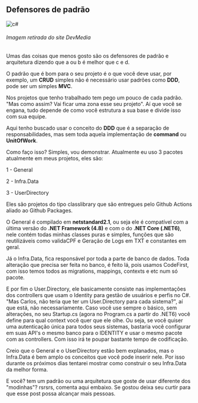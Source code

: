 ## Defensores de padrão

![c#](https://arquivo.devmedia.com.br/cursos/imagem/curso_376.jpg)
###### Imagem retirada do site DevMedia

Umas das coisas que menos gosto são os defensores de padrão e arquitetura dizendo que a ou b é melhor que c e d.

O padrão que é bom para o seu projeto é o que você deve usar, por exemplo, um **CRUD** simples não é necessário usar padrões como **DDD**, pode ser um simples **MVC**.

Nos projetos que tenho trabalhado tem pego um pouco de cada padrão. "Mas como assim? Vai ficar uma zona esse seu projeto". Aí que você se engana, tudo depende de como você estrutura a sua base e divide isso com sua equipe.

Aqui tenho buscado usar o conceito do **DDD** que é a separação de responsabilidades, mas sem toda aquela implementação de **command** ou **UnitOfWork**.

Como faço isso? Simples, vou demonstrar. Atualmente eu uso 3 pacotes atualmente em meus projetos, eles são:

1 - General

2 - Infra.Data

3 - UserDirectory

Eles são projetos do tipo classlibrary que são entregues pelo Github Actions aliado ao Github Packages.

O General é compilado em **netstandard2.1**, ou seja ele é compatível com a última versão do **.NET Framework (4.8)** e com o do **.NET Core (.NET6)**, nele contém todas minhas classes puras e simples, funções que são reutilizáveis como validaCPF e Geração de Logs em TXT e constantes em geral.

Já o Infra.Data, fica responsável por toda a parte de banco de dados. Toda alteração que precisa ser feita no banco, é feito lá, pois usamos CodeFirst, com isso temos todos as migrations, mappings, contexts e etc num só pacote.

E por fim o User.Directory, ele basicamente consiste nas implementações dos controllers que usam o Identity para gestão de usuários e perfis no C#. "Mas Carlos, não teria que ter um User.Directory para cada sistema?", aí que está, não necessariamente. Caso você use sempre o básico, sem alterações, no seu Startup.cs (agora no Program.cs a partir do .NET6) você define para qual context você quer que ele olhe. Ou seja, se você quiser uma autenticação única para todos seus sistemas, bastaria você configurar em suas API's o mesmo banco para o IDENTITY e usar o mesmo pacote com as controllers. Com isso irá te poupar bastante tempo de codificação.

Creio que o General e o UserDirectory estão bem explanados, mas o Infra.Data é bem amplo os conceitos que você pode inserir nele. Por isso durante os próximos dias tentarei mostrar como construir o seu Infra.Data da melhor forma.

E você? tem um padrão ou uma arquitetura que goste de usar diferente dos "modinhas"? rsrsrs, comenta aqui embaixo. Se gostou deixa seu curtir para que esse post possa alcançar mais pessoas.


